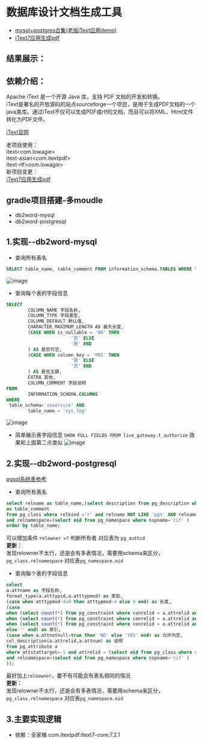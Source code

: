 # 数据库设计文档生成工具

- [mysql+postgres合集(老版iText应用demo)](https://github.com/wang-shaobiao/db2word-demo/tree/first)<br>
- [iText7应用生成pdf](https://github.com/wang-shaobiao/db2word-demo/tree/second)<br>

## 结果展示：



## 依赖介绍：

Apache iText 是一个开源 Java 库，支持 PDF 文档的开发和转换。<br>
iText是著名的开放源码的站点sourceforge一个项目，是用于生成PDF文档的一个java类库。通过iText不仅可以生成PDF或rtf的文档，而且可以将XML、Html文件转化为PDF文件。<br>

[iText官网](https://itextpdf.com/en)

老项目使用：<br>
itext<com.lowagie><br>
itext-asian<com.itextpdf><br>
itext-rtf<com.lowagie><br>
新项目变更：<br>
[iText7应用生成pdf](https://github.com/wang-shaobiao/db2word-demo/tree/second)<br>

## gradle项目搭建-多moudle
- db2word-mysql
- db2word-postgresql

## 1.实现--db2word-mysql

- 查询所有表名

```sql
SELECT table_name, table_comment FROM information_schema.TABLES WHERE table_schema='zaservice';
```
![image](https://user-images.githubusercontent.com/24486746/162043004-4ab60ae1-e6ff-4d4c-98fe-3ea2436b07dd.png)

- 查询每个表的字段信息

```sql
SELECT
        COLUMN_NAME 字段名称,
        COLUMN_TYPE 字段类型,
        COLUMN_DEFAULT 默认值,
        CHARACTER_MAXIMUM_LENGTH AS 最大长度,
        (CASE WHEN is_nullable = 'NO' THEN
                        '否' ELSE
                        '是' END
        ) AS 是否可空,
        (CASE WHEN column_key = 'PRI' THEN
                        '是' ELSE
                        '否' END
        ) AS 是否主键,
        EXTRA 其他,
        COLUMN_COMMENT 字段说明
FROM
        INFORMATION_SCHEMA.COLUMNS
WHERE
 table_schema='zaservice' AND
        table_name = 'sys_log'

```
![image](https://user-images.githubusercontent.com/24486746/162042900-818e6eea-0f4a-4b3b-a962-b7d8f0e9bd94.png)

- 简单展示表字段信息
  `SHOW FULL FIELDS FROM live_gateway.t_authorize`
  效果和上面第二点类似
![image](https://user-images.githubusercontent.com/24486746/162043083-f044158b-4295-45ce-a3a9-64e81412d3c2.png)

## 2.实现--db2word-postgresql

[pgsql系统表参考](https://www.csdn.net/tags/MtTaMg2sMTg1MTQ2LWJsb2cO0O0O.html)
- 查询所有表名

```sql
select relname as table_name,(select description from pg_description where objoid=oid and objsubid=0) 
as table_comment 
from pg_class where relkind ='r' and relname NOT LIKE 'pg%' AND relname NOT LIKE 'sql_%' 
and relnamespace=(select oid from pg_namespace where nspname='cif' )
order by table_name;
```
可以增加条件 `relowner =?` 判断所有者 对应表为 `pg_authid`<br>
**更新：**<br>
发现relowner不太行，还是会有多表情况，需要用schema来区分，`pg_class.relnamespace` 对应表`pg_namespace.oid` <br>

- 查询每个表的字段信息
```sql
select
a.attname as 字段名称,
format_type(a.atttypid,a.atttypmod) as 类型,
(case when atttypmod-4>0 then atttypmod-4 else 0 end) as 长度,
(case 
when (select count(*) from pg_constraint where conrelid = a.attrelid and conkey[1]=attnum and contype='p')>0 then 'PRI' 
when (select count(*) from pg_constraint where conrelid = a.attrelid and conkey[1]=attnum and contype='u')>0 then 'UNI'
when (select count(*) from pg_constraint where conrelid = a.attrelid and conkey[1]=attnum and contype='f')>0 then 'FRI'
else '' end) as 索引,
(case when a.attnotnull=true then 'NO' else 'YES' end) as 允许为空,
col_description(a.attrelid,a.attnum) as 说明
from pg_attribute a
where attstattarget=-1 and attrelid = (select oid from pg_class where relname ='ok' 
and relnamespace=(select oid from pg_namespace where nspname='cif' )
));
```
最好加上`releowner`，要不有可能会有表名相同的情况<br>
**更新：**<br>
发现relowner不太行，还是会有多表情况，需要用schema来区分，`pg_class.relnamespace` 对应表`pg_namespace.oid` <br>


## 3.主要实现逻辑
- 依赖：全家桶
  com.itextpdf:itext7-core:7.2.1
